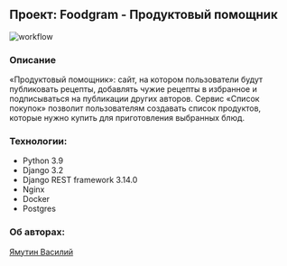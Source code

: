 ## Проект: Foodgram - Продуктовый помощник

![workflow](https://github.com/zima2022/foodgram-project-react/actions/workflows/main.yml/badge.svg)

### Описание

«Продуктовый помощник»: сайт, на котором пользователи будут публиковать 
рецепты, добавлять чужие рецепты в избранное и подписываться на публикации 
других авторов. 
Сервис «Список покупок» позволит пользователям создавать список продуктов, 
которые нужно купить для приготовления выбранных блюд.

### Технологии:
- Python 3.9
- Django 3.2
- Django REST framework 3.14.0
- Nginx
- Docker
- Postgres

### Об авторах: 
[Ямутин Василий](https://github.com/zima2022)
